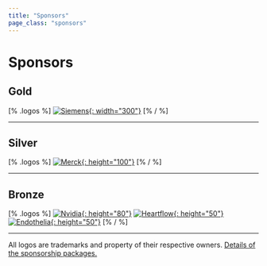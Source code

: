```yaml
---
title: "Sponsors"
page_class: "sponsors"
---
```

# Sponsors

## <span class="platinum">Gold</span>

[% .logos %]
[![Siemens](/images/sponsors/Siemens_logo_rgb.svg){: width="300"}](https://www.siemens-healthineers.com/)
[% / %]

---

## <span class="silver">Silver</span>
[% .logos %]
[![Merck](/images/sponsors/merck.png){: height="100"}](https://www.merck.com/)
[% / %]

---

## <span class="bronze">Bronze</span>
[% .logos %]
[![Nvidia](/images/sponsors/NVIDIA-logo-white-prv.jpg){: height="80"}](https://www.nvidia.com/)
[![Heartflow](/images/sponsors/Heartflow.png){: height="50"}](https://www.heartflow.com/)
[![Endothelia](/images/sponsors/Endotheia.png){: height="50"}](https://www.endotheia.com/)
[% / %]

---

<p class="small">
    All logos are trademarks and property of their respective owners. <a href="/sponsorship-packages.html">Details of the sponsorship packages.</a>
</p>
